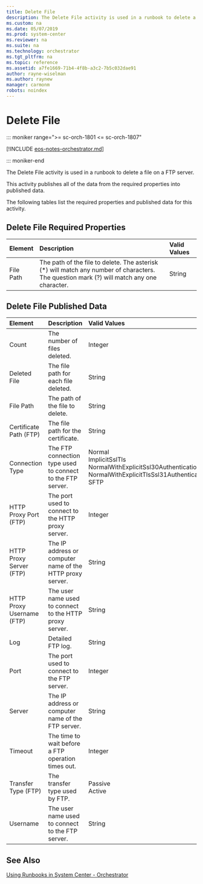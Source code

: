 ```yaml
---
title: Delete File
description: The Delete File activity is used in a runbook to delete a file on a FTP server.
ms.custom: na
ms.date: 05/07/2019
ms.prod: system-center
ms.reviewer: na
ms.suite: na
ms.technology: orchestrator
ms.tgt_pltfrm: na
ms.topic: reference
ms.assetid: a7fe1669-71b4-4f8b-a3c2-7b5c032dae91
author: rayne-wiselman
ms.author: raynew
manager: carmonm
robots: noindex
---
```

# Delete File

::: moniker range=">= sc-orch-1801 <= sc-orch-1807"

[!INCLUDE [eos-notes-orchestrator.md](../includes/eos-notes-orchestrator.md)]

::: moniker-end

The Delete File activity is used in a runbook to delete a file on a FTP server.

This activity publishes all of the data from the required properties into published data.

The following tables list the required properties and published data for this activity.

## Delete File Required Properties

| **Element** | **Description**   | **Valid Values** |
|:---|:---|:---|
| File Path   | The path of the file to delete. The asterisk (\*) will match any number of characters. The question mark (?) will match any one character. | String   |

## Delete File Published Data

| **Element**   | **Description**   | **Valid Values**   |
|:---|:---|:---|
| Count   | The number of files deleted.   | Integer   |
| Deleted File   | The file path for each file deleted.   | String   |
| File Path   | The path of the file to delete.   | String   |
| Certificate Path (FTP)   | The file path for the certificate.   | String   |
| Connection Type   | The FTP connection type used to connect to the FTP server. | Normal<br>ImplicitSslTls<br>NormalWithExplicitSsl30Authentication<br>NormalWithExplicitTlsSsl31Authentication<br>SFTP |
| HTTP Proxy Port (FTP)   | The port used to connect to the HTTP proxy server.   | Integer   |
| HTTP Proxy Server (FTP)   | The IP address or computer name of the HTTP proxy server.  | String   |
| HTTP Proxy Username (FTP) | The user name used to connect to the HTTP proxy server.   | String   |
| Log   | Detailed FTP log.   | String   |
| Port   | The port used to connect to the FTP server.   | Integer   |
| Server   | The IP address or computer name of the FTP server.   | String   |
| Timeout   | The time to wait before a FTP operation times out.   | Integer   |
| Transfer Type (FTP)   | The transfer type used by FTP.   | Passive<br>Active   |
| Username   | The user name used to connect to the FTP server.   | String   |

## See Also

[Using Runbooks in System Center - Orchestrator](design-and-build-runbooks.md)
